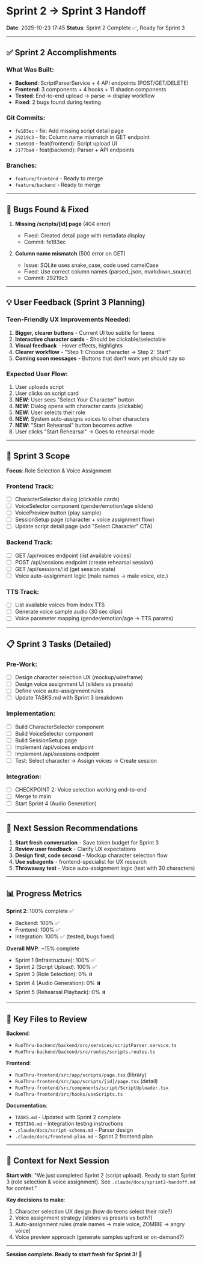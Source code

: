 # Sprint 2 → Sprint 3 Handoff

**Date**: 2025-10-23 17:45
**Status**: Sprint 2 Complete ✅, Ready for Sprint 3

---

## ✅ Sprint 2 Accomplishments

### What Was Built:
- **Backend**: ScriptParserService + 4 API endpoints (POST/GET/DELETE)
- **Frontend**: 3 components + 4 hooks + 11 shadcn components
- **Tested**: End-to-end upload → parse → display workflow
- **Fixed**: 2 bugs found during testing

### Git Commits:
- `fe183ec` - fix: Add missing script detail page
- `29219c3` - fix: Column name mismatch in GET endpoint
- `31e6910` - feat(frontend): Script upload UI
- `2177ba4` - feat(backend): Parser + API endpoints

### Branches:
- `feature/frontend` - Ready to merge
- `feature/backend` - Ready to merge

---

## 🐛 Bugs Found & Fixed

1. **Missing /scripts/[id] page** (404 error)
   - Fixed: Created detail page with metadata display
   - Commit: fe183ec

2. **Column name mismatch** (500 error on GET)
   - Issue: SQLite uses snake_case, code used camelCase
   - Fixed: Use correct column names (parsed_json, markdown_source)
   - Commit: 29219c3

---

## 💡 User Feedback (Sprint 3 Planning)

### Teen-Friendly UX Improvements Needed:
1. **Bigger, clearer buttons** - Current UI too subtle for teens
2. **Interactive character cards** - Should be clickable/selectable
3. **Visual feedback** - Hover effects, highlights
4. **Clearer workflow** - "Step 1: Choose character → Step 2: Start"
5. **Coming soon messages** - Buttons that don't work yet should say so

### Expected User Flow:
1. User uploads script
2. User clicks on script card
3. **NEW**: User sees "Select Your Character" button
4. **NEW**: Dialog opens with character cards (clickable)
5. **NEW**: User selects their role
6. **NEW**: System auto-assigns voices to other characters
7. **NEW**: "Start Rehearsal" button becomes active
8. User clicks "Start Rehearsal" → Goes to rehearsal mode

---

## 🎯 Sprint 3 Scope

**Focus**: Role Selection & Voice Assignment

### Frontend Track:
- [ ] CharacterSelector dialog (clickable cards)
- [ ] VoiceSelector component (gender/emotion/age sliders)
- [ ] VoicePreview button (play sample)
- [ ] SessionSetup page (character + voice assignment flow)
- [ ] Update script detail page (add "Select Character" CTA)

### Backend Track:
- [ ] GET /api/voices endpoint (list available voices)
- [ ] POST /api/sessions endpoint (create rehearsal session)
- [ ] GET /api/sessions/:id (get session state)
- [ ] Voice auto-assignment logic (male names → male voice, etc.)

### TTS Track:
- [ ] List available voices from Index TTS
- [ ] Generate voice sample audio (30 sec clips)
- [ ] Voice parameter mapping (gender/emotion/age → TTS params)

---

## 📋 Sprint 3 Tasks (Detailed)

### Pre-Work:
- [ ] Design character selection UX (mockup/wireframe)
- [ ] Design voice assignment UI (sliders vs presets)
- [ ] Define voice auto-assignment rules
- [ ] Update TASKS.md with Sprint 3 breakdown

### Implementation:
- [ ] Build CharacterSelector component
- [ ] Build VoiceSelector component
- [ ] Build SessionSetup page
- [ ] Implement /api/voices endpoint
- [ ] Implement /api/sessions endpoint
- [ ] Test: Select character → Assign voices → Create session

### Integration:
- [ ] CHECKPOINT 2: Voice selection working end-to-end
- [ ] Merge to main
- [ ] Start Sprint 4 (Audio Generation)

---

## 🚀 Next Session Recommendations

1. **Start fresh conversation** - Save token budget for Sprint 3
2. **Review user feedback** - Clarify UX expectations
3. **Design first, code second** - Mockup character selection flow
4. **Use subagents** - frontend-specialist for UX research
5. **Throwaway test** - Voice auto-assignment logic (test with 30 characters)

---

## 📊 Progress Metrics

**Sprint 2**: 100% complete ✅
- Backend: 100% ✅
- Frontend: 100% ✅
- Integration: 100% ✅ (tested, bugs fixed)

**Overall MVP**: ~15% complete
- Sprint 1 (Infrastructure): 100% ✅
- Sprint 2 (Script Upload): 100% ✅
- Sprint 3 (Role Selection): 0% ⏸️
- Sprint 4 (Audio Generation): 0% ⏸️
- Sprint 5 (Rehearsal Playback): 0% ⏸️

---

## 🔑 Key Files to Review

**Backend**:
- `RunThru-backend/backend/src/services/scriptParser.service.ts`
- `RunThru-backend/backend/src/routes/scripts.routes.ts`

**Frontend**:
- `RunThru-frontend/src/app/scripts/page.tsx` (library)
- `RunThru-frontend/src/app/scripts/[id]/page.tsx` (detail)
- `RunThru-frontend/src/components/script/ScriptUploader.tsx`
- `RunThru-frontend/src/hooks/useScripts.ts`

**Documentation**:
- `TASKS.md` - Updated with Sprint 2 complete
- `TESTING.md` - Integration testing instructions
- `.claude/docs/script-schema.md` - Parser design
- `.claude/docs/frontend-plan.md` - Sprint 2 frontend plan

---

## 💬 Context for Next Session

**Start with**: "We just completed Sprint 2 (script upload). Ready to start Sprint 3 (role selection & voice assignment). See `.claude/docs/sprint2-handoff.md` for context."

**Key decisions to make**:
1. Character selection UX design (how do teens select their role?)
2. Voice assignment strategy (sliders vs presets vs both?)
3. Auto-assignment rules (male names → male voice, ZOMBIE → angry voice)
4. Voice preview approach (generate samples upfront or on-demand?)

---

**Session complete. Ready to start fresh for Sprint 3!** 🎉
